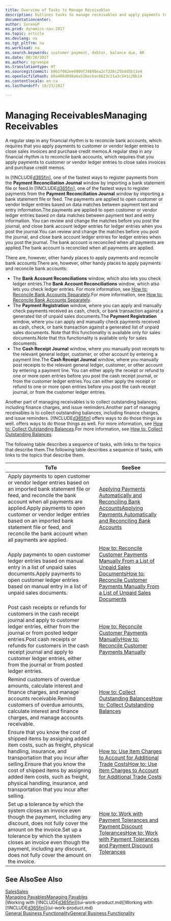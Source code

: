 ```yaml
---
title: Overview of Tasks to Manage Receivables
description: Outlines tasks to manage receivables and apply payments to customer or vendor ledger entries.
documentationcenter: 
author: SorenGP
ms.prod: dynamics-nav-2017
ms.topic: article
ms.devlang: na
ms.tgt_pltfrm: na
ms.workload: na
ms.search.keywords: customer payment, debtor, balance due, AR
ms.date: 08/10/2017
ms.author: sgroespe
ms.translationtype: HT
ms.sourcegitcommit: b9b1f062ee6009f34698ea2cf33bc25bdd5b11e4
ms.openlocfilehash: b9a486d099a6a52bec6ac6b23c21a3c341c20b14
ms.contentlocale: en-ca
ms.lasthandoff: 10/23/2017

---
```

# <a name="managing-receivables"></a><span data-ttu-id="16401-103">Managing Receivables</span><span class="sxs-lookup"><span data-stu-id="16401-103">Managing Receivables</span></span>
<span data-ttu-id="16401-104">A regular step in any financial rhythm is to reconcile bank accounts, which requires that you apply payments to customer or vendor ledger entries to close sales invoices and purchase credit memos.</span><span class="sxs-lookup"><span data-stu-id="16401-104">A regular step in any financial rhythm is to reconcile bank accounts, which requires that you apply payments to customer or vendor ledger entries to close sales invoices and purchase credit memos.</span></span>  

<span data-ttu-id="16401-105">In [!INCLUDE[d365fin](includes/d365fin_md.md)], one of the fastest ways to register payments from the **Payment Reconciliation Journal** window by importing a bank statement file or feed.</span><span class="sxs-lookup"><span data-stu-id="16401-105">In [!INCLUDE[d365fin](includes/d365fin_md.md)], one of the fastest ways to register payments from the **Payment Reconciliation Journal** window by importing a bank statement file or feed.</span></span> <span data-ttu-id="16401-106">The payments are applied to open customer or vendor ledger entries based on data matches between payment text and entry information.</span><span class="sxs-lookup"><span data-stu-id="16401-106">The payments are applied to open customer or vendor ledger entries based on data matches between payment text and entry information.</span></span> <span data-ttu-id="16401-107">You can review and change the matches before you post the journal, and close bank account ledger entries for ledger entries when you post the journal.</span><span class="sxs-lookup"><span data-stu-id="16401-107">You can review and change the matches before you post the journal, and close bank account ledger entries for ledger entries when you post the journal.</span></span> <span data-ttu-id="16401-108">The bank account is reconciled when all payments are applied.</span><span class="sxs-lookup"><span data-stu-id="16401-108">The bank account is reconciled when all payments are applied.</span></span>

<span data-ttu-id="16401-109">There are, however, other handy places to apply payments and reconcile bank accounts:</span><span class="sxs-lookup"><span data-stu-id="16401-109">There are, however, other handy places to apply payments and reconcile bank accounts:</span></span>  

* <span data-ttu-id="16401-110">The **Bank Account Reconciliations** window, which also lets you check ledger entries.</span><span class="sxs-lookup"><span data-stu-id="16401-110">The **Bank Account Reconciliations** window, which also lets you check ledger entries.</span></span> <span data-ttu-id="16401-111">For more information, see [How to: Reconcile Bank Accounts Separately](bank-how-reconcile-bank-accounts-separately.md).</span><span class="sxs-lookup"><span data-stu-id="16401-111">For more information, see [How to: Reconcile Bank Accounts Separately](bank-how-reconcile-bank-accounts-separately.md).</span></span>  
* <span data-ttu-id="16401-112">The **Payment Registration** window, where you can apply and manually check payments received as cash, check, or bank transaction against a generated list of unpaid sales documents.</span><span class="sxs-lookup"><span data-stu-id="16401-112">The **Payment Registration** window, where you can apply and manually check payments received as cash, check, or bank transaction against a generated list of unpaid sales documents.</span></span> <span data-ttu-id="16401-113">Note that this functionality is available only for sales documents.</span><span class="sxs-lookup"><span data-stu-id="16401-113">Note that this functionality is available only for sales documents.</span></span>  
* <span data-ttu-id="16401-114">The **Cash Receipt Journal** window, where you manually post receipts to the relevant general ledger, customer, or other account by entering a payment line.</span><span class="sxs-lookup"><span data-stu-id="16401-114">The **Cash Receipt Journal** window, where you manually post receipts to the relevant general ledger, customer, or other account by entering a payment line.</span></span> <span data-ttu-id="16401-115">You can either apply the receipt or refund to one or more open entries before you post the cash receipt journal, or from the customer ledger entries.</span><span class="sxs-lookup"><span data-stu-id="16401-115">You can either apply the receipt or refund to one or more open entries before you post the cash receipt journal, or from the customer ledger entries.</span></span>  

<span data-ttu-id="16401-116">Another part of managing receivables is to collect outstanding balances, including finance charges, and issue reminders.</span><span class="sxs-lookup"><span data-stu-id="16401-116">Another part of managing receivables is to collect outstanding balances, including finance charges, and issue reminders.</span></span> [!INCLUDE[d365fin](includes/d365fin_md.md)]<span data-ttu-id="16401-117"> offers ways to do those things as well.</span><span class="sxs-lookup"><span data-stu-id="16401-117"> offers ways to do those things as well.</span></span> <span data-ttu-id="16401-118">For more information, see [How to: Collect Outstanding Balances](receivables-collect-outstanding-balances.md).</span><span class="sxs-lookup"><span data-stu-id="16401-118">For more information, see [How to: Collect Outstanding Balances](receivables-collect-outstanding-balances.md).</span></span>  

<span data-ttu-id="16401-119">The following table describes a sequence of tasks, with links to the topics that describe them.</span><span class="sxs-lookup"><span data-stu-id="16401-119">The following table describes a sequence of tasks, with links to the topics that describe them.</span></span>  

| <span data-ttu-id="16401-120">To</span><span class="sxs-lookup"><span data-stu-id="16401-120">To</span></span> | <span data-ttu-id="16401-121">See</span><span class="sxs-lookup"><span data-stu-id="16401-121">See</span></span> |
| --- | --- |
| <span data-ttu-id="16401-122">Apply payments to open customer or vendor ledger entries based on an imported bank statement file or feed, and reconcile the bank account when all payments are applied.</span><span class="sxs-lookup"><span data-stu-id="16401-122">Apply payments to open customer or vendor ledger entries based on an imported bank statement file or feed, and reconcile the bank account when all payments are applied.</span></span> |[<span data-ttu-id="16401-123">Applying Payments Automatically and Reconciling Bank Accounts</span><span class="sxs-lookup"><span data-stu-id="16401-123">Applying Payments Automatically and Reconciling Bank Accounts</span></span>](receivables-apply-payments-auto-reconcile-bank-accounts.md) |
| <span data-ttu-id="16401-124">Apply payments to open customer ledger entries based on manual entry in a list of unpaid sales documents.</span><span class="sxs-lookup"><span data-stu-id="16401-124">Apply payments to open customer ledger entries based on manual entry in a list of unpaid sales documents.</span></span> |[<span data-ttu-id="16401-125">How to: Reconcile Customer Payments Manually From a List of Unpaid Sales Documents</span><span class="sxs-lookup"><span data-stu-id="16401-125">How to: Reconcile Customer Payments Manually From a List of Unpaid Sales Documents</span></span>](receivables-how-reconcile-customer-payments-list-unpaid-sales-documents.md) |
| <span data-ttu-id="16401-126">Post cash receipts or refunds for customers in the cash receipt journal and apply to customer ledger entries, either from the journal or from posted ledger entries.</span><span class="sxs-lookup"><span data-stu-id="16401-126">Post cash receipts or refunds for customers in the cash receipt journal and apply to customer ledger entries, either from the journal or from posted ledger entries.</span></span> |[<span data-ttu-id="16401-127">How to: Reconcile Customer Payments Manually</span><span class="sxs-lookup"><span data-stu-id="16401-127">How to: Reconcile Customer Payments Manually</span></span>](receivables-how-apply-sales-transactions-manually.md) |
| <span data-ttu-id="16401-128">Remind customers of overdue amounts, calculate interest and finance charges, and manage accounts receivable.</span><span class="sxs-lookup"><span data-stu-id="16401-128">Remind customers of overdue amounts, calculate interest and finance charges, and manage accounts receivable.</span></span> |[<span data-ttu-id="16401-129">How to: Collect Outstanding Balances</span><span class="sxs-lookup"><span data-stu-id="16401-129">How to: Collect Outstanding Balances</span></span>](receivables-collect-outstanding-balances.md) |
|<span data-ttu-id="16401-130">Ensure that you know the cost of shipped items by assigning added item costs, such as freight, physical handling, insurance, and transportation that you incur after selling.</span><span class="sxs-lookup"><span data-stu-id="16401-130">Ensure that you know the cost of shipped items by assigning added item costs, such as freight, physical handling, insurance, and transportation that you incur after selling.</span></span>|[<span data-ttu-id="16401-131">How to: Use Item Charges to Account for Additional Trade Costs</span><span class="sxs-lookup"><span data-stu-id="16401-131">How to: Use Item Charges to Account for Additional Trade Costs</span></span>](payables-how-assign-item-charges.md)|
|<span data-ttu-id="16401-132">Set up a tolerance by which the system closes an invoice even though the payment, including any discount, does not fully cover the amount on the invoice.</span><span class="sxs-lookup"><span data-stu-id="16401-132">Set up a tolerance by which the system closes an invoice even though the payment, including any discount, does not fully cover the amount on the invoice.</span></span>|[<span data-ttu-id="16401-133">How to: Work with Payment Tolerances and Payment Discount Tolerances</span><span class="sxs-lookup"><span data-stu-id="16401-133">How to: Work with Payment Tolerances and Payment Discount Tolerances</span></span>](finance-payment-tolerance-and-payment-discount-tolerance.md)|
## <a name="see-also"></a><span data-ttu-id="16401-134">See Also</span><span class="sxs-lookup"><span data-stu-id="16401-134">See Also</span></span>
[<span data-ttu-id="16401-135">Sales</span><span class="sxs-lookup"><span data-stu-id="16401-135">Sales</span></span>](sales-manage-sales.md)  
[<span data-ttu-id="16401-136">Managing Payables</span><span class="sxs-lookup"><span data-stu-id="16401-136">Managing Payables</span></span>](payables-manage-payables.md)  
<span data-ttu-id="16401-137">[Working with [!INCLUDE[d365fin](includes/d365fin_md.md)]](ui-work-product.md)</span><span class="sxs-lookup"><span data-stu-id="16401-137">[Working with [!INCLUDE[d365fin](includes/d365fin_md.md)]](ui-work-product.md)</span></span>  
[<span data-ttu-id="16401-138">General Business Functionality</span><span class="sxs-lookup"><span data-stu-id="16401-138">General Business Functionality</span></span>](ui-across-business-areas.md)

